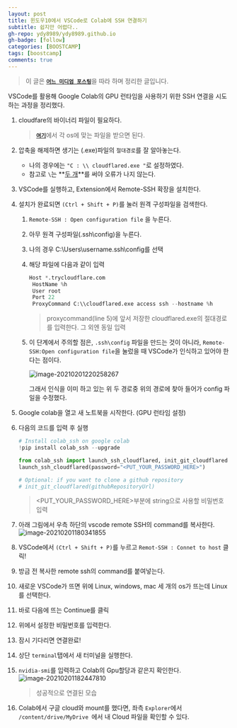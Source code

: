 ```yaml
---
layout: post
title: 윈도우10에서 VSCode로 Colab에 SSH 연결하기
subtitle: 쉽지만 어렵다..
gh-repo: ydy8989/ydy8989.github.io
gh-badge: [follow]
categories: [BOOSTCAMP]
tags: [boostcamp]
comments: true
---
```

> 이 글은 [**`어느 미디엄 포스팅`**](https://medium.com/swlh/connecting-local-vscode-to-google-colabs-gpu-runtime-bceda3d6cf64)을 따라 하며 정리한 글입니다.

VSCode를 활용해 Google Colab의 GPU 런타임을 사용하기 위한 SSH 연결을 시도하는 과정을 정리했다.



1. cloudfare의 바이너리 파일이 필요하다. 

	>  [**`여기`**](https://developers.cloudflare.com/argo-tunnel/getting-started/installation)에서 각 os에 맞는 파일을 받으면 된다. 

2. 압축을 해제하면 생기는 (.exe)파일의 `절대경로`를 잘 알아놓는다. 

	- 나의 경우에는 `"C : \\ cloudflared.exe "`로 설정하였다. 
	- 참고로 `\`는 **<u>두 개</u>**를 써야 오류가 나지 않는다. 

3. VSCode를 실행하고, Extension에서 Remote-SSH 확장을 설치한다. 

4. 설치가 완료되면 `(Ctrl + Shift + P)`를 눌러 원격 구성파일을 검색한다. 

	1. `Remote-SSH : Open configuration file` 을 누른다.

	2. 아무 원격 구성파일(.ssh\config)을 누른다. 

	3. 나의 경우 C:\Users\username\.ssh\config를 선택

	4. 해당 파일에 다음과 같이 입력

		```python
		Host *.trycloudflare.com
		 HostName %h
		 User root
		 Port 22
		 ProxyCommand C:\\cloudflared.exe access ssh --hostname %h
		```

		> proxycommand(line 5)에 앞서 저장한 cloudflared.exe의 절대경로를 입력한다. 그 외엔 동일 입력

	5. 이 단계에서 주의할 점은, `.ssh\config` 파일을 만드는 것이 아니라, `Remote-SSH:Open configuration file`을 눌렀을 때 VSCode가 인식하고 있어야 한다는 점이다. 

		![image-20210201220258267](../../assets/img/boostcamp/image-20210201220258267.png)

		그래서 인식을 이미 하고 있는 위 두 경로중 위의 경로에 찾아 들어가 config 파일을 수정했다. 

5. Google colab을 열고 새 노트북을 시작한다. (GPU 런타임 설정)

6. 다음의 코드를 입력 후 실행

	```python
	# Install colab_ssh on google colab
	!pip install colab_ssh --upgrade
	
	from colab_ssh import launch_ssh_cloudflared, init_git_cloudflared
	launch_ssh_cloudflared(password="<PUT_YOUR_PASSWORD_HERE>")
	
	# Optional: if you want to clone a github repository
	# init_git_cloudflared(githubRepositoryUrl)
	```

	> <PUT_YOUR_PASSWORD_HERE>부분에 string으로 사용할 비밀번호 입력

7. 아래 그림에서 우측 하단의 vscode remote SSH의 command를 복사한다.
	![image-20210201180341855](../../assets/img/boostcamp/image-20210201180341855.png)

8. VSCode에서 `(Ctrl + Shift + P)`를 누르고 `Remot-SSH : Connet to host` 클릭!

9. 방금 전 복사한 remote ssh의 command를 붙여넣는다. 

10. 새로운 VSCode가 뜨면 위에 Linux, windows, mac 세 개의 os가 뜨는데 Linux를 선택한다.

11. 바로 다음에 뜨는 Continue를 클릭

12. 위에서 설정한 비밀번호를 입력한다. 

13. 잠시 기다리면 연결완료!

14. 상단 `terminal`탭에서 새 터미널을 실행한다. 

15. `nvidia-smi`를 입력하고 Colab의 Gpu할당과 같은지 확인한다. 
	![image-20210201182447810](../../assets/img/boostcamp/image-20210201182447810.png)

	> 성공적으로 연결된 모습

16. Colab에서 구글 cloud와 mount를 했다면, 좌측 `Explorer`에서 `/content/drive/MyDrive `에서 내 Cloud 파일을 확인할 수 있다.

